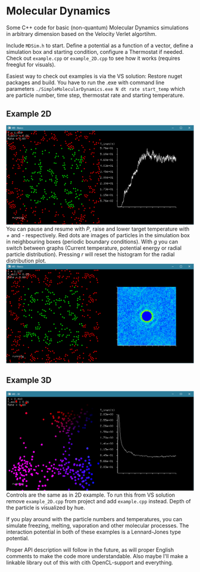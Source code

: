 # Molecular Dynamics
Some C++ code for basic (non-quantum) Molecular Dynamics simulations in arbitrary dimension based on the Velocity Verlet algortihm.

Include `MDSim.h` to start. Define a potential as a function of a vector, define a simulation box and starting condition, configure a Thermostat if needed. Check out `example.cpp` or `example_2D.cpp` to see how it works (requires freeglut for visuals).

Easiest way to check out examples is via the VS solution: Restore nuget packages and build. You have to run the .exe with command line parameters `./SimpleMolecularDynamics.exe N dt rate start_temp` which are particle number, time step, thermostat rate and starting temperature.

## Example 2D
![Screen2D](./screen2D.png)
You can pause and resume with *P*, raise and lower target temperature with *+* and *-* respectively. Red dots are images of particles in the simulation box in neighbouring boxes (periodic boundary conditions). With *g* you can switch between graphs (Current temperature, potential energy or radial particle distribution). Pressing *r* will reset the histogram for the radial distribution plot.
![Screen2D_radial](./screen2D_radial.png)

## Example 3D
![Screen3D](./screen3D.png)
Controls are the same as in 2D example. To run this from VS solution remove `example_2D.cpp` from project and add `example.cpp` instead. Depth of the particle is visualized by hue.

If you play around with the particle numbers and temperatures, you can simulate freezing, melting, vaporation and other molecular processes. The interaction potential in both of these examples is a Lennard-Jones type potential.

Proper API description will follow in the future, as will proper English comments to make the code more understandable. Also maybe I'll make a linkable library out of this with cith OpenCL-support and everything.
